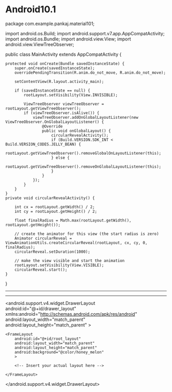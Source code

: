 # Android10.1
package com.example.pankaj.material101;

import android.os.Build;
import android.support.v7.app.AppCompatActivity;
import android.os.Bundle;
import android.view.View;
import android.view.ViewTreeObserver;

public class MainActivity extends AppCompatActivity {

    protected void onCreate(Bundle savedInstanceState) {
        super.onCreate(savedInstanceState);
        overridePendingTransition(R.anim.do_not_move, R.anim.do_not_move);

        setContentView(R.layout.activity_main);

        if (savedInstanceState == null) {
            rootLayout.setVisibility(View.INVISIBLE);

            ViewTreeObserver viewTreeObserver = rootLayout.getViewTreeObserver();
            if (viewTreeObserver.isAlive()) {
                viewTreeObserver.addOnGlobalLayoutListener(new ViewTreeObserver.OnGlobalLayoutListener() {
                    @Override
                    public void onGlobalLayout() {
                        circularRevealActivity();
                        if (Build.VERSION.SDK_INT < Build.VERSION_CODES.JELLY_BEAN) {
                            rootLayout.getViewTreeObserver().removeGlobalOnLayoutListener(this);
                        } else {
                            rootLayout.getViewTreeObserver().removeOnGlobalLayoutListener(this);
                        }
                    }
                });
            }
        }
    }
    private void circularRevealActivity() {

        int cx = rootLayout.getWidth() / 2;
        int cy = rootLayout.getHeight() / 2;

        float finalRadius = Math.max(rootLayout.getWidth(), rootLayout.getHeight());

        // create the animator for this view (the start radius is zero)
        Animator circularReveal = ViewAnimationUtils.createCircularReveal(rootLayout, cx, cy, 0, finalRadius);
        circularReveal.setDuration(1000);

        // make the view visible and start the animation
        rootLayout.setVisibility(View.VISIBLE);
        circularReveal.start();
    }
}

--------------
<style name="Theme.Transparent" parent="Theme.AppCompat.Light.NoActionBar">
    <item name="android:windowIsTranslucent">true</item>
    <item name1="android:statusBarColor">@android:color/transparent</item>
    <item name="android:windowBackground">@android:color/transparent</item>
</style>
-----------
<?xml version="1.0" encoding="utf-8"?>
<android.support.v4.widget.DrawerLayout
    android:id="@+id/drawer_layout"
    xmlns:android="http://schemas.android.com/apk/res/android"
    android:layout_width="match_parent"
    android:layout_height="match_parent"
    >

    <FrameLayout
        android:id="@+id/root_layout"
        android:layout_width="match_parent"
        android:layout_height="match_parent"
        android:background="@color/honey_melon"
        >

        <!-- Insert your actual layout here -->

    </FrameLayout>

</android.support.v4.widget.DrawerLayout>
